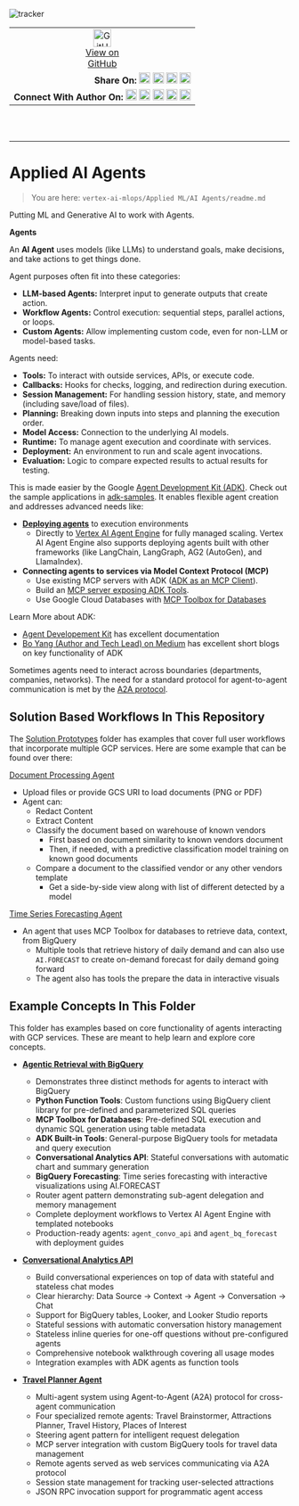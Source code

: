 ![tracker](https://us-central1-vertex-ai-mlops-369716.cloudfunctions.net/pixel-tracking?path=statmike%2Fvertex-ai-mlops%2FApplied+ML%2FAI+Agents&file=readme.md)
<!--- header table --->
<table>
<tr>     
  <td style="text-align: center">
    <a href="https://github.com/statmike/vertex-ai-mlops/blob/main/Applied%20ML/AI%20Agents/readme.md">
      <img width="32px" src="https://www.svgrepo.com/download/217753/github.svg" alt="GitHub logo">
      <br>View on<br>GitHub
    </a>
  </td>
</tr>
<tr>
  <td style="text-align: right">
    <b>Share On: </b> 
    <a href="https://www.linkedin.com/sharing/share-offsite/?url=https://github.com/statmike/vertex-ai-mlops/blob/main/Applied%2520ML/AI%2520Agents/readme.md"><img src="https://upload.wikimedia.org/wikipedia/commons/8/81/LinkedIn_icon.svg" alt="Linkedin Logo" width="20px"></a> 
    <a href="https://reddit.com/submit?url=https://github.com/statmike/vertex-ai-mlops/blob/main/Applied%2520ML/AI%2520Agents/readme.md"><img src="https://redditinc.com/hubfs/Reddit%20Inc/Brand/Reddit_Logo.png" alt="Reddit Logo" width="20px"></a> 
    <a href="https://bsky.app/intent/compose?text=https://github.com/statmike/vertex-ai-mlops/blob/main/Applied%2520ML/AI%2520Agents/readme.md"><img src="https://upload.wikimedia.org/wikipedia/commons/7/7a/Bluesky_Logo.svg" alt="BlueSky Logo" width="20px"></a> 
    <a href="https://twitter.com/intent/tweet?url=https://github.com/statmike/vertex-ai-mlops/blob/main/Applied%2520ML/AI%2520Agents/readme.md"><img src="https://upload.wikimedia.org/wikipedia/commons/5/5a/X_icon_2.svg" alt="X (Twitter) Logo" width="20px"></a> 
  </td>
</tr>
<tr>
  <td style="text-align: right">
    <b>Connect With Author On: </b> 
    <a href="https://www.linkedin.com/in/statmike"><img src="https://upload.wikimedia.org/wikipedia/commons/8/81/LinkedIn_icon.svg" alt="Linkedin Logo" width="20px"></a>
    <a href="https://www.github.com/statmike"><img src="https://www.svgrepo.com/download/217753/github.svg" alt="GitHub Logo" width="20px"></a> 
    <a href="https://www.youtube.com/@statmike-channel"><img src="https://upload.wikimedia.org/wikipedia/commons/f/fd/YouTube_full-color_icon_%282024%29.svg" alt="YouTube Logo" width="20px"></a>
    <a href="https://bsky.app/profile/statmike.bsky.social"><img src="https://upload.wikimedia.org/wikipedia/commons/7/7a/Bluesky_Logo.svg" alt="BlueSky Logo" width="20px"></a> 
    <a href="https://x.com/statmike"><img src="https://upload.wikimedia.org/wikipedia/commons/5/5a/X_icon_2.svg" alt="X (Twitter) Logo" width="20px"></a>
  </td>
</tr>
</table><br/><br/>

---
# Applied AI Agents
> You are here: `vertex-ai-mlops/Applied ML/AI Agents/readme.md`

Putting ML and Generative AI to work with Agents.

**Agents**

An **AI Agent** uses models (like LLMs) to understand goals, make decisions, and take actions to get things done.

Agent purposes often fit into these categories:

* **LLM-based Agents:** Interpret input to generate outputs that create action.
* **Workflow Agents:** Control execution: sequential steps, parallel actions, or loops.
* **Custom Agents:** Allow implementing custom code, even for non-LLM or model-based tasks.

Agents need:

* **Tools:** To interact with outside services, APIs, or execute code.
* **Callbacks:** Hooks for checks, logging, and redirection during execution.
* **Session Management:** For handling session history, state, and memory (including save/load of files).
* **Planning:** Breaking down inputs into steps and planning the execution order.
* **Model Access:** Connection to the underlying AI models.
* **Runtime:** To manage agent execution and coordinate with services.
* **Deployment:** An environment to run and scale agent invocations.
* **Evaluation:** Logic to compare expected results to actual results for testing.

This is made easier by the Google [Agent Development Kit (ADK)](https://google.github.io/adk-docs/). Check out the sample applications in [adk-samples](https://github.com/google/adk-samples). It enables flexible agent creation and addresses advanced needs like:
* **[Deploying agents](https://google.github.io/adk-docs/deploy/)** to execution environments
    * Directly to [Vertex AI Agent Engine](https://cloud.google.com/vertex-ai/generative-ai/docs/agent-engine/overview) for fully managed scaling. Vertex AI Agent Engine also supports deploying agents built with other frameworks (like LangChain, LangGraph, AG2 (AutoGen), and LlamaIndex).
* **Connecting agents to services via Model Context Protocol (MCP)**
    * Use existing MCP servers with ADK ([ADK as an MCP Client](https://google.github.io/adk-docs/tools/mcp-tools/#1-using-mcp-servers-with-adk-agents-adk-as-an-mcp-client)).
    * Build an [MCP server exposing ADK Tools](https://google.github.io/adk-docs/tools/mcp-tools/).
    * Use Google Cloud Databases with [MCP Toolbox for Databases](https://googleapis.github.io/genai-toolbox/getting-started/introduction/)

Learn More about ADK:
- [Agent Developement Kit](https://google.github.io/adk-docs/) has excellent documentation
- [Bo Yang (Author and Tech Lead) on Medium](https://medium.com/me/following-feed/writers/5e6030bc9788) has excellent short blogs on key functionality of ADK

Sometimes agents need to interact across boundaries (departments, companies, networks). The need for a standard protocol for agent-to-agent communication is met by the [A2A protocol](https://google.github.io/A2A/#/?id=unlock-collaborative-agent-to-agent-scenarios-with-a-new-open-protocol).

## Solution Based Workflows In This Repository

The [Solution Prototypes](../Solution%20Prototypes/readme.md) folder has examples that cover full user workflows that incorporate multiple GCP services. Here are some example that can be found over there: 

[Document Processing Agent](../Solution%20Prototypes/document-processing/7-agents/readme.md)
- Upload files or provide GCS URI to load documents (PNG or PDF)
- Agent can:
  - Redact Content
  - Extract Content
  - Classify the document based on warehouse of known vendors
    - First based on document similarity to known vendors document
    - Then, if needed, with a predictive classification model training on known good documents
  - Compare a document to the classified vendor or any other vendors template
    - Get a side-by-side view along with list of different detected by a model

[Time Series Forecasting Agent](../Solution%20Prototypes/time-series/readme.md)
- An agent that uses MCP Toolbox for databases to retrieve data, context, from BigQuery
  - Multiple tools that retrieve history of daily demand and can also use `AI.FORECAST` to create on-demand forecast for daily demand going forward
  - The agent also has tools the prepare the data in interactive visuals

## Example Concepts In This Folder

This folder has examples based on core functionality of agents interacting with GCP services.  These are meant to help learn and explore core concepts.

- **[Agentic Retrieval with BigQuery](./concept-bq/readme.md)**
  - Demonstrates three distinct methods for agents to interact with BigQuery
  - **Python Function Tools**: Custom functions using BigQuery client library for pre-defined and parameterized SQL queries
  - **MCP Toolbox for Databases**: Pre-defined SQL execution and dynamic SQL generation using table metadata
  - **ADK Built-in Tools**: General-purpose BigQuery tools for metadata and query execution
  - **Conversational Analytics API**: Stateful conversations with automatic chart and summary generation
  - **BigQuery Forecasting**: Time series forecasting with interactive visualizations using AI.FORECAST
  - Router agent pattern demonstrating sub-agent delegation and memory management
  - Complete deployment workflows to Vertex AI Agent Engine with templated notebooks
  - Production-ready agents: `agent_convo_api` and `agent_bq_forecast` with deployment guides

- **[Conversational Analytics API](./conversational-analytics-api/readme.md)**
  - Build conversational experiences on top of data with stateful and stateless chat modes
  - Clear hierarchy: Data Source → Context → Agent → Conversation → Chat
  - Support for BigQuery tables, Looker, and Looker Studio reports
  - Stateful sessions with automatic conversation history management
  - Stateless inline queries for one-off questions without pre-configured agents
  - Comprehensive notebook walkthrough covering all usage modes
  - Integration examples with ADK agents as function tools

- **[Travel Planner Agent](./travel-planner/README.md)**
  - Multi-agent system using Agent-to-Agent (A2A) protocol for cross-agent communication
  - Four specialized remote agents: Travel Brainstormer, Attractions Planner, Travel History, Places of Interest
  - Steering agent pattern for intelligent request delegation
  - MCP server integration with custom BigQuery tools for travel data management
  - Remote agents served as web services communicating via A2A protocol
  - Session state management for tracking user-selected attractions
  - JSON RPC invocation support for programmatic agent access

